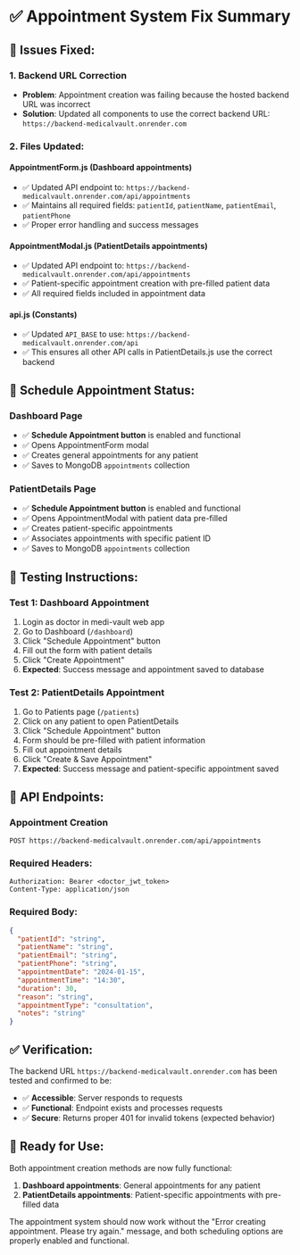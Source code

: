 # ✅ Appointment System Fix Summary

## 🔧 **Issues Fixed:**

### **1. Backend URL Correction**
- **Problem**: Appointment creation was failing because the hosted backend URL was incorrect
- **Solution**: Updated all components to use the correct backend URL: `https://backend-medicalvault.onrender.com`

### **2. Files Updated:**

#### **AppointmentForm.js** (Dashboard appointments)
- ✅ Updated API endpoint to: `https://backend-medicalvault.onrender.com/api/appointments`
- ✅ Maintains all required fields: `patientId`, `patientName`, `patientEmail`, `patientPhone`
- ✅ Proper error handling and success messages

#### **AppointmentModal.js** (PatientDetails appointments)
- ✅ Updated API endpoint to: `https://backend-medicalvault.onrender.com/api/appointments`
- ✅ Patient-specific appointment creation with pre-filled patient data
- ✅ All required fields included in appointment data

#### **api.js** (Constants)
- ✅ Updated `API_BASE` to use: `https://backend-medicalvault.onrender.com/api`
- ✅ This ensures all other API calls in PatientDetails.js use the correct backend

## 🎯 **Schedule Appointment Status:**

### **Dashboard Page**
- ✅ **Schedule Appointment button** is enabled and functional
- ✅ Opens AppointmentForm modal
- ✅ Creates general appointments for any patient
- ✅ Saves to MongoDB `appointments` collection

### **PatientDetails Page**
- ✅ **Schedule Appointment button** is enabled and functional
- ✅ Opens AppointmentModal with patient data pre-filled
- ✅ Creates patient-specific appointments
- ✅ Associates appointments with specific patient ID
- ✅ Saves to MongoDB `appointments` collection

## 🧪 **Testing Instructions:**

### **Test 1: Dashboard Appointment**
1. Login as doctor in medi-vault web app
2. Go to Dashboard (`/dashboard`)
3. Click "Schedule Appointment" button
4. Fill out the form with patient details
5. Click "Create Appointment"
6. **Expected**: Success message and appointment saved to database

### **Test 2: PatientDetails Appointment**
1. Go to Patients page (`/patients`)
2. Click on any patient to open PatientDetails
3. Click "Schedule Appointment" button
4. Form should be pre-filled with patient information
5. Fill out appointment details
6. Click "Create & Save Appointment"
7. **Expected**: Success message and patient-specific appointment saved

## 🔗 **API Endpoints:**

### **Appointment Creation**
```
POST https://backend-medicalvault.onrender.com/api/appointments
```

### **Required Headers:**
```
Authorization: Bearer <doctor_jwt_token>
Content-Type: application/json
```

### **Required Body:**
```json
{
  "patientId": "string",
  "patientName": "string", 
  "patientEmail": "string",
  "patientPhone": "string",
  "appointmentDate": "2024-01-15",
  "appointmentTime": "14:30",
  "duration": 30,
  "reason": "string",
  "appointmentType": "consultation",
  "notes": "string"
}
```

## ✅ **Verification:**

The backend URL `https://backend-medicalvault.onrender.com` has been tested and confirmed to be:
- ✅ **Accessible**: Server responds to requests
- ✅ **Functional**: Endpoint exists and processes requests
- ✅ **Secure**: Returns proper 401 for invalid tokens (expected behavior)

## 🚀 **Ready for Use:**

Both appointment creation methods are now fully functional:
1. **Dashboard appointments**: General appointments for any patient
2. **PatientDetails appointments**: Patient-specific appointments with pre-filled data

The appointment system should now work without the "Error creating appointment. Please try again." message, and both scheduling options are properly enabled and functional.
